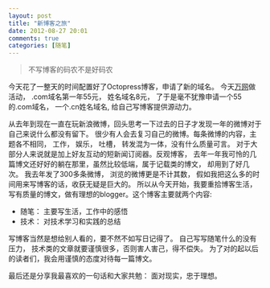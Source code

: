 ```yaml
---
layout: post
title: "新博客之旅"
date: 2012-08-27 20:01
comments: true
categories: [随笔]
---
```


> 不写博客的码农不是好码农


今天花了一整天的时间配置好了Octopress博客，申请了新的域名。 今天<a href="http://www.net.cn" target="_blank">万网</a>做活动， .com域名第一年55元， 姓名域名8元， 了于是毫不犹豫申请一个55的.com域名， 一个.cn姓名域名, 给自己写博客提供源动力。 

从去年到现在一直在玩新浪微博，回头思考一下过去的日子才发现一年的微博对于自己来说什么都没有留下。 很少有人会去复习自己的微博。每条微博的内容，主题各不相同， 工作， 娱乐， 吐槽， 转发混为一体，没有什么质量可言。 对于大部分人来说就是加上好友互动的短新闻订阅器。反观博客， 去年一年我可怜的几篇博文还好好的躺在那里，虽然比较低端，属于记载类的博文， 却用到了好几次。 我去年发了300多条微博， 浏览的微博更是不计其数， 假如我把这么多的时间用来写博客的话，收获无疑是巨大的。 所以从今天开始，我要重拾博客生活， 写有质量的博文，做有理想的blogger。这个博客主要就两个内容:

* 随笔： 主要写生活，工作中的感悟
* 技术： 对技术学习和实践的总结

写博客当然是想给别人看的，要不然不如写日记得了。 自己写写随笔什么的没有压力， 技术类的文章就要谨慎很多，否则害人害己，得不偿失。 为了对的起以后的读者们，我会用谨慎的态度对待每一篇博文。 

最后还是分享我最喜欢的一句话和大家共勉： 面对现实，忠于理想。

